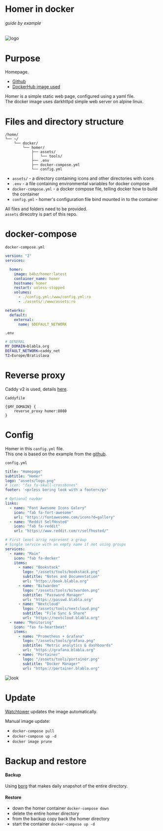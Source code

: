# Homer in docker

###### guide by example

![logo](https://i.imgur.com/NSZ1DTH.png)

# Purpose

Homepage.

* [Github](https://github.com/bastienwirtz/homer)
* [DockerHub image used](https://hub.docker.com/r/b4bz/homer)

Homer is a simple static web page, configured using a yaml file.</br>
The docker image uses darkhttpd simple web server on alpine linux.

# Files and directory structure

```
/home/
└── ~/
    └── docker/
        └── homer/
            ├── assets/
            │   └── tools/
            ├── .env
            ├── docker-compose.yml
            └── config.yml
```

* `assets/` - a directory containing icons and other directories with icons
* `.env` - a file containing environmental variables for docker compose
* `docker-compose.yml` - a docker compose file, telling docker how to build the container
* `config.yml` - homer's configuration file bind mounted in to the container

All files and folders need to be provided.</br>
`assets` direcotry is part of this repo.

# docker-compose

`docker-compose.yml`
```yml
version: "2"
services:

  homer:
    image: b4bz/homer:latest
    container_name: homer
    hostname: homer
    restart: unless-stopped
    volumes:
      - ./config.yml:/www/config.yml:ro
      - ./assets/:/www/assets:ro

networks:
  default:
    external:
      name: $DEFAULT_NETWORK
```

`.env`
```bash
# GENERAL
MY_DOMAIN=blabla.org
DEFAULT_NETWORK=caddy_net
TZ=Europe/Bratislava
```

# Reverse proxy

Caddy v2 is used, details
[here](https://github.com/DoTheEvo/selfhosted-apps-docker/tree/master/caddy_v2).</br>

`Caddyfile`
```
{$MY_DOMAIN} {
    reverse_proxy homer:8080
}
```

# Config

Homer in this `config.yml` file.</br>
This one is based on the example from
the [github](https://github.com/bastienwirtz/homer).


`config.yml`
```yml
title: "Homepage"
subtitle: "Homer"
logo: "assets/logo.png"
# icon: "fas fa-skull-crossbones"
footer: '<p>less boring look with a footer</p>'

# Optional navbar
links:
  - name: "Font Awesome Icons Galery"
    icon: "fab fa-fort-awesome"
    url: "https://fontawesome.com/icons?d=gallery"
  - name: "Reddit SelfHosted"
    icon: "fab fa-reddit"
    url: "https://www.reddit.com/r/selfhosted/"

# First level array represent a group
# Single service with an empty name if not using groups
services:
  - name: "Main"
    icon: "fab fa-docker"
    items:
      - name: "Bookstack"
        logo: "/assets/tools/bookstack.png"
        subtitle: "Notes and Documentation"
        url: "https://book.blabla.org"
      - name: "Bitwarden"
        logo: "/assets/tools/bitwarden.png"
        subtitle: "Password Manager"
        url: "https://passwd.blabla.org"
      - name: "Nextcloud"
        logo: "/assets/tools/nextcloud.png"
        subtitle: "File Sync & Share"
        url: "https://nextcloud.blabla.org"
  - name: "Monitoring"
    icon: "fas fa-heartbeat"
    items:
      - name: "Prometheus + Grafana"
        logo: "/assets/tools/grafana.png"
        subtitle: "Metric analytics & dashboards"
        url: "https://grafana.blabla.org"
      - name: "Portainer"
        logo: "/assets/tools/portainer.png"
        subtitle: "Docker Manager"
        url: "https://portainer.blabla.org"
```

![look](https://i.imgur.com/hrggtcZ.png)

# Update

[Watchtower](https://github.com/DoTheEvo/selfhosted-apps-docker/tree/master/watchtower)
updates the image automatically.

Manual image update:

- `docker-compose pull`</br>
- `docker-compose up -d`</br>
- `docker image prune`

# Backup and restore

#### Backup

Using [borg](https://github.com/DoTheEvo/selfhosted-apps-docker/tree/master/borg_backup)
that makes daily snapshot of the entire directory.
  
#### Restore

* down the homer container `docker-compose down`</br>
* delete the entire homer directory</br>
* from the backup copy back the homer directory</br>
* start the container `docker-compose up -d`
